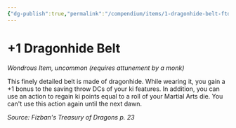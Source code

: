 ```yaml
---
{"dg-publish":true,"permalink":"/compendium/items/1-dragonhide-belt-ftd/","tags":["compendium/src/5e/ftd","item/attunement/required","item/rarity/uncommon","item/wondrous"]}
---
```


# +1 Dragonhide Belt
*Wondrous Item, uncommon (requires attunement by a monk)*  


This finely detailed belt is made of dragonhide. While wearing it, you gain a +1 bonus to the saving throw DCs of your ki features. In addition, you can use an action to regain ki points equal to a roll of your Martial Arts die. You can't use this action again until the next dawn.

*Source: Fizban's Treasury of Dragons p. 23*